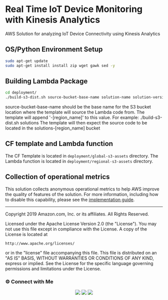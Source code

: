 ﻿# Real Time IoT Device Monitoring with Kinesis Analytics
AWS Solution for analyzing IoT Device Connectivity using Kinesis Analytics

## OS/Python Environment Setup
```bash
sudo apt-get update
sudo apt-get install install zip wget gawk sed -y
```

## Building Lambda Package
```bash
cd deployment/
./build-s3-dist.sh source-bucket-base-name solution-name solution-version
```
source-bucket-base-name should be the base name for the S3 bucket location where the template will source the Lambda code from.
The template will append '-[region_name]' to this value.
For example: ./build-s3-dist.sh solutions
The template will then expect the source code to be located in the solutions-[region_name] bucket

## CF template and Lambda function
The CF Template is located in `deployment/global-s3-assets` directory. The Lambda function is located in `deployment/regional-s3-assets` directory.

## Collection of operational metrics

This solution collects anonymous operational metrics to help AWS improve the quality of features of the solution. For more information, including how to disable this capability, please see the [implementation guide](https://docs.aws.amazon.com/solutions/latest/real-time-iot-device-monitoring-with-kinesis/appendix-c.html).

***

Copyright 2019 Amazon.com, Inc. or its affiliates. All Rights Reserved.

Licensed under the Apache License Version 2.0 (the "License"). You may not use this file except in compliance with the License. A copy of the License is located at

    http://www.apache.org/licenses/

or in the "license" file accompanying this file. This file is distributed on an "AS IS" BASIS, WITHOUT WARRANTIES OR CONDITIONS OF ANY KIND, express or implied. See the License for the specific language governing permissions and limitations under the License.
### ⚙️ Connect with Me

<!-- ----------- CONNECT WITH ME SECTION ------------ -->
<p align="center">
<a href="mailto:Atiftaqi_cloud@yahoo.com"><img src="https://img.shields.io/badge/Mail-D14936?style=for-the-badge&logo=gmail&logoColor=blue"/></a>
<a href="https://www.linkedin.com/in/atiftaqi"><img src="https://img.shields.io/badge/LinkedIn-0077B5?style=for-the-badge&logo=linkedin&logoColor=white"/></a> 
<a href="https://wa.me/%2B918686699660?text=This%20message%20from%20GitHub."><img src="https://img.shields.io/badge/WhatsApp-25D366?style=for-the-badge&logo=whatsapp&logoColor=white"/></a>
  </a></p>
</div>